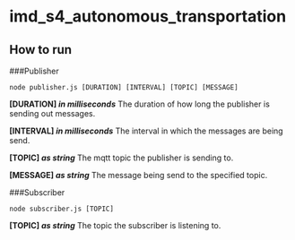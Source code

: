 # imd_s4_autonomous_transportation

## How to run

###Publisher

`node publisher.js [DURATION] [INTERVAL] [TOPIC] [MESSAGE]`

__[DURATION] *in milliseconds*__
The duration of how long the publisher is sending out messages.

__[INTERVAL] *in milliseconds*__
The interval in which the messages are being send.

__[TOPIC] *as string*__
The mqtt topic the publisher is sending to.

__[MESSAGE] *as string*__
The message being send to the specified topic.


###Subscriber

`node subscriber.js [TOPIC]`

__[TOPIC] *as string*__
The topic the subscriber is listening to.

